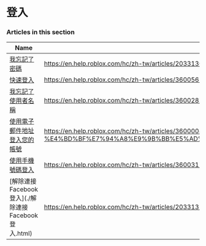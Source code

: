 # 登入  
### Articles in this section
Name|URL
-|-
[我忘記了密碼](./我忘記了密碼.html) |https://en.help.roblox.com/hc/zh-tw/articles/203313070-%E6%88%91%E5%BF%98%E8%A8%98%E4%BA%86%E5%AF%86%E7%A2%BC
[快速登入](./快速登入.html) |https://en.help.roblox.com/hc/zh-tw/articles/360056582012-%E5%BF%AB%E9%80%9F%E7%99%BB%E5%85%A5
[我忘記了使用者名稱](./我忘記了使用者名稱.html) |https://en.help.roblox.com/hc/zh-tw/articles/360028719931-%E6%88%91%E5%BF%98%E8%A8%98%E4%BA%86%E4%BD%BF%E7%94%A8%E8%80%85%E5%90%8D%E7%A8%B1
[使用電子郵件地址登入您的帳號](./使用電子郵件地址登入您的帳號.html) |https://en.help.roblox.com/hc/zh-tw/articles/360000495826-%E4%BD%BF%E7%94%A8%E9%9B%BB%E5%AD%90%E9%83%B5%E4%BB%B6%E5%9C%B0%E5%9D%80%E7%99%BB%E5%85%A5%E6%82%A8%E7%9A%84%E5%B8%B3%E8%99%9F
[使用手機號碼登入](./使用手機號碼登入.html) |https://en.help.roblox.com/hc/zh-tw/articles/360031771371-%E4%BD%BF%E7%94%A8%E6%89%8B%E6%A9%9F%E8%99%9F%E7%A2%BC%E7%99%BB%E5%85%A5
[解除連接 Facebook 登入](./解除連接 Facebook 登入.html) |https://en.help.roblox.com/hc/zh-tw/articles/203313110-%E8%A7%A3%E9%99%A4%E9%80%A3%E6%8E%A5-Facebook-%E7%99%BB%E5%85%A5